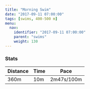 ```yaml
---
title: "Morning Swim"
date: "2017-09-11 07:00:00"
tags: [swims, 400-500 m]
menu:
  nav:
    identifier: "2017-09-11 07:00:00"
    parent: "swims"
    weight: 130
---
```


### Stats

| Distance | Time | Pace |
|----------|------|------|
|360m|10m|2m47s/100m|
